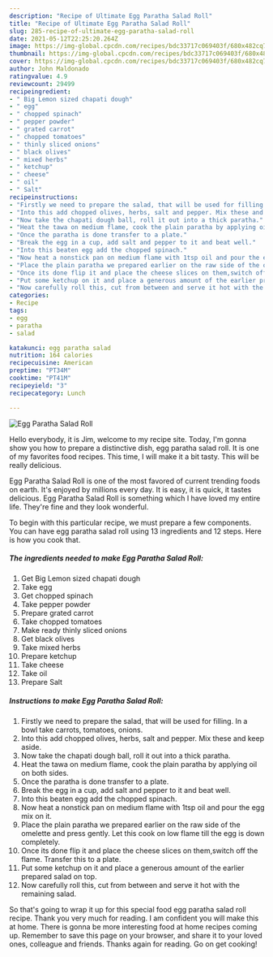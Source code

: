 ```yaml
---
description: "Recipe of Ultimate Egg Paratha Salad Roll"
title: "Recipe of Ultimate Egg Paratha Salad Roll"
slug: 285-recipe-of-ultimate-egg-paratha-salad-roll
date: 2021-05-12T22:25:20.264Z
image: https://img-global.cpcdn.com/recipes/bdc33717c069403f/680x482cq70/egg-paratha-salad-roll-recipe-main-photo.jpg
thumbnail: https://img-global.cpcdn.com/recipes/bdc33717c069403f/680x482cq70/egg-paratha-salad-roll-recipe-main-photo.jpg
cover: https://img-global.cpcdn.com/recipes/bdc33717c069403f/680x482cq70/egg-paratha-salad-roll-recipe-main-photo.jpg
author: John Maldonado
ratingvalue: 4.9
reviewcount: 29499
recipeingredient:
- " Big Lemon sized chapati dough"
- " egg"
- " chopped spinach"
- " pepper powder"
- " grated carrot"
- " chopped tomatoes"
- " thinly sliced onions"
- " black olives"
- " mixed herbs"
- " ketchup"
- " cheese"
- " oil"
- " Salt"
recipeinstructions:
- "Firstly we need to prepare the salad, that will be used for filling. In a bowl take carrots, tomatoes, onions."
- "Into this add chopped olives, herbs, salt and pepper. Mix these and keep aside."
- "Now take the chapati dough ball, roll it out into a thick paratha."
- "Heat the tawa on medium flame, cook the plain paratha by applying oil on both sides."
- "Once the paratha is done transfer to a plate."
- "Break the egg in a cup, add salt and pepper to it and beat well."
- "Into this beaten egg add the chopped spinach."
- "Now heat a nonstick pan on medium flame with 1tsp oil and pour the egg mix on it."
- "Place the plain paratha we prepared earlier on the raw side of the omelette and press gently. Let this cook on low flame till the egg is down completely."
- "Once its done flip it and place the cheese slices on them,switch off the flame. Transfer this to a plate."
- "Put some ketchup on it and place a generous amount of the earlier prepared salad on top."
- "Now carefully roll this, cut from between and serve it hot with the remaining salad."
categories:
- Recipe
tags:
- egg
- paratha
- salad

katakunci: egg paratha salad 
nutrition: 164 calories
recipecuisine: American
preptime: "PT34M"
cooktime: "PT41M"
recipeyield: "3"
recipecategory: Lunch

---
```



![Egg Paratha Salad Roll](https://img-global.cpcdn.com/recipes/bdc33717c069403f/680x482cq70/egg-paratha-salad-roll-recipe-main-photo.jpg)

Hello everybody, it is Jim, welcome to my recipe site. Today, I'm gonna show you how to prepare a distinctive dish, egg paratha salad roll. It is one of my favorites food recipes. This time, I will make it a bit tasty. This will be really delicious.

Egg Paratha Salad Roll is one of the most favored of current trending foods on earth. It's enjoyed by millions every day. It is easy, it is quick, it tastes delicious. Egg Paratha Salad Roll is something which I have loved my entire life. They're fine and they look wonderful.




To begin with this particular recipe, we must prepare a few components. You can have egg paratha salad roll using 13 ingredients and 12 steps. Here is how you cook that.

<!--inarticleads1-->

##### The ingredients needed to make Egg Paratha Salad Roll:

1. Get  Big Lemon sized chapati dough
1. Take  egg
1. Get  chopped spinach
1. Take  pepper powder
1. Prepare  grated carrot
1. Take  chopped tomatoes
1. Make ready  thinly sliced onions
1. Get  black olives
1. Take  mixed herbs
1. Prepare  ketchup
1. Take  cheese
1. Take  oil
1. Prepare  Salt




<!--inarticleads2-->

##### Instructions to make Egg Paratha Salad Roll:

1. Firstly we need to prepare the salad, that will be used for filling. In a bowl take carrots, tomatoes, onions.
1. Into this add chopped olives, herbs, salt and pepper. Mix these and keep aside.
1. Now take the chapati dough ball, roll it out into a thick paratha.
1. Heat the tawa on medium flame, cook the plain paratha by applying oil on both sides.
1. Once the paratha is done transfer to a plate.
1. Break the egg in a cup, add salt and pepper to it and beat well.
1. Into this beaten egg add the chopped spinach.
1. Now heat a nonstick pan on medium flame with 1tsp oil and pour the egg mix on it.
1. Place the plain paratha we prepared earlier on the raw side of the omelette and press gently. Let this cook on low flame till the egg is down completely.
1. Once its done flip it and place the cheese slices on them,switch off the flame. Transfer this to a plate.
1. Put some ketchup on it and place a generous amount of the earlier prepared salad on top.
1. Now carefully roll this, cut from between and serve it hot with the remaining salad.




So that's going to wrap it up for this special food egg paratha salad roll recipe. Thank you very much for reading. I am confident you will make this at home. There is gonna be more interesting food at home recipes coming up. Remember to save this page on your browser, and share it to your loved ones, colleague and friends. Thanks again for reading. Go on get cooking!
